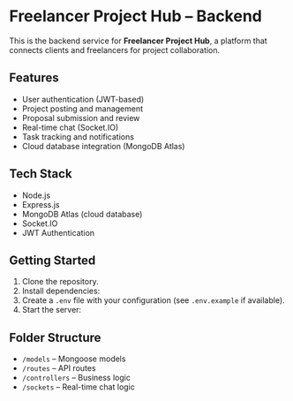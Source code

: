 # Freelancer Project Hub – Backend

This is the backend service for **Freelancer Project Hub**, a platform that connects clients and freelancers for project collaboration.

## Features

- User authentication (JWT-based)
- Project posting and management
- Proposal submission and review
- Real-time chat (Socket.IO)
- Task tracking and notifications
- Cloud database integration (MongoDB Atlas)

## Tech Stack

- Node.js
- Express.js
- MongoDB Atlas (cloud database)
- Socket.IO
- JWT Authentication

## Getting Started

1. Clone the repository.
2. Install dependencies:
3. Create a `.env` file with your configuration (see `.env.example` if available).
4. Start the server:

## Folder Structure

- `/models` – Mongoose models
- `/routes` – API routes
- `/controllers` – Business logic
- `/sockets` – Real-time chat logic